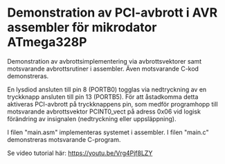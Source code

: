 # Demonstration av PCI-avbrott i AVR assembler för mikrodator ATmega328P
Demonstration av avbrottsimplementering via avbrottsvektorer samt motsvarande avbrottsrutiner i assembler.
Även motsvarande C-kod demonstreras.

En lysdiod ansluten till pin 8 (PORTB0) togglas via nedtryckning av en tryckknapp ansluten till pin 13 (PORTB5). 
För att åstadkomma detta aktiveras PCI-avbrott på tryckknappens pin, som medför programhopp till motsvarande
avbrottsvektor PCINT0_vect på adress 0x06 vid logisk förändring av insignalen (nedtryckning eller uppsläppning).

I filen "main.asm" implementeras systemet i assembler. 
I filen "main.c" demonstreras motsvarande C-program.

Se video tutorial här:
https://youtu.be/Vrg4Pjf8LZY
